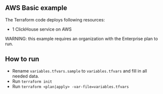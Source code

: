 ## AWS Basic example

The Terraform code deploys following resources:
- 1 ClickHouse service on AWS

WARNING: this example requires an organization with the Enterprise plan to run.

## How to run

- Rename `variables.tfvars.sample` to `variables.tfvars` and fill in all needed data.
- Run `terraform init`
- Run `terraform <plan|apply> -var-file=variables.tfvars`

